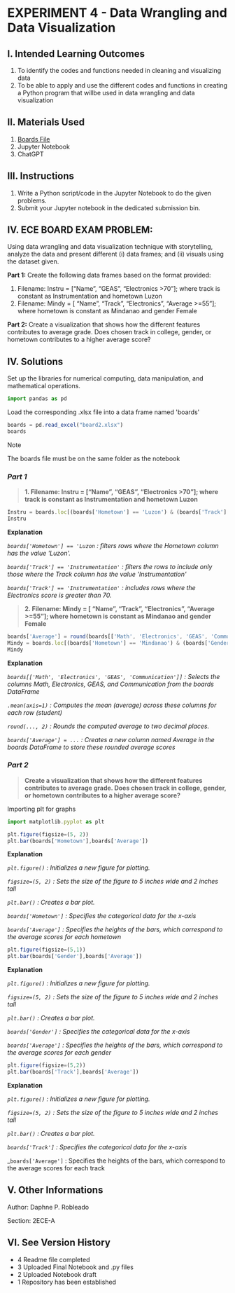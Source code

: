 # EXPERIMENT 4 - Data Wrangling and Data Visualization

## I. Intended Learning Outcomes

1. To identify the codes and functions needed in cleaning and visualizing data
2. To be able to apply and use the different codes and functions in creating a Python program that willbe used in data wrangling and data visualization

## II. Materials Used
1. [Boards File](https://bit.ly/ECEBoardExamDataset)
2. Jupyter Notebook
3. ChatGPT

## III. Instructions
1. Write a Python script/code in the Jupyter Notebook to do the given problems.
2. Submit your Jupyter notebook in the dedicated submission bin.

## IV. ECE BOARD EXAM PROBLEM: 
Using data wrangling and data visualization technique with storytelling, analyze the data and present different (i) data frames; and (ii) visuals using the dataset given.

**Part 1:**
Create the following data frames based on the format provided:
1. Filename: Instru = [“Name”, “GEAS”, “Electronics >70”]; where track is constant as Instrumentation and hometown Luzon
2. Filename: Mindy = [ “Name”, “Track”, “Electronics”, “Average >=55”]; where hometown is constant as Mindanao and gender Female

**Part 2:**
Create a visualization that shows how the different features contributes to average grade. Does chosen track in college, gender, or hometown contributes to a higher average score?

## IV. Solutions
Set up the libraries for numerical computing, data manipulation, and mathematical operations.
``` js
import pandas as pd
```
Load the corresponding .xlsx file into a data frame named 'boards'
```js
boards = pd.read_excel("board2.xlsx")
boards
```
> [!NOTE]
> The boards file must be on the same folder as the notebook

### ***Part 1***
> **1. Filename: Instru = [“Name”, “GEAS”, “Electronics >70”]; where track is constant as Instrumentation and hometown Luzon**

```js
Instru = boards.loc[(boards['Hometown'] == 'Luzon') & (boards['Track'] == 'Instrumentation') & (boards['Electronics'] > 70), ['Name','GEAS','Electronics']]
Instru
```
**Explanation**

_`boards['Hometown'] == 'Luzon` : filters rows where the Hometown column has the value 'Luzon'._

_`boards['Track'] == 'Instrumentation'` : filters the rows to include only those where the Track column has the value 'Instrumentation'_

_`boards['Track'] == 'Instrumentation'` : includes rows where the Electronics score is greater than 70._

> **2. Filename: Mindy = [ “Name”, “Track”, “Electronics”, “Average >=55”]; where hometown is constant as Mindanao and gender Female**

```js
boards['Average'] = round(boards[['Math', 'Electronics', 'GEAS', 'Communication']].mean(axis=1),2)
Mindy = boards.loc[(boards['Hometown'] == 'Mindanao') & (boards['Gender'] == 'Female') & (boards['Average'] >= 55), ['Name','Track','Electronics', 'Average']]
Mindy
```
**Explanation**

_`boards[['Math', 'Electronics', 'GEAS', 'Communication']]` : Selects the columns Math, Electronics, GEAS, and Communication from the boards DataFrame_

_`.mean(axis=1)` : Computes the mean (average) across these columns for each row (student)_

_`round(..., 2)` : Rounds the computed average to two decimal places._

_`boards['Average'] = ...` : Creates a new column named Average in the boards DataFrame to store these rounded average scores_


### ***Part 2***
> **Create a visualization that shows how the different features contributes to average grade. Does chosen track in college, gender, or hometown contributes to a higher average score?**

Importing plt for graphs
   ```js
   import matplotlib.pyplot as plt
   ```

   ```js
   plt.figure(figsize=(5, 2))
   plt.bar(boards['Hometown'],boards['Average'])
   ```
**Explanation**

  _`plt.figure()` : Initializes a new figure for plotting._
  
  _`figsize=(5, 2)` : Sets the size of the figure to 5 inches wide and 2 inches tall_

 _`plt.bar()` : Creates a bar plot._

 _`boards['Hometown']` : Specifies the categorical data for the x-axis_

  _`boards['Average']` : Specifies the heights of the bars, which correspond to the average scores for each hometown_


```js
plt.figure(figsize=(5,1))
plt.bar(boards['Gender'],boards['Average'])
```
**Explanation**

 _`plt.figure()` : Initializes a new figure for plotting._
  
  _`figsize=(5, 2)` : Sets the size of the figure to 5 inches wide and 2 inches tall_

 _`plt.bar()` : Creates a bar plot._

 _`boards['Gender']` : Specifies the categorical data for the x-axis_

  _`boards['Average']` : Specifies the heights of the bars, which correspond to the average scores for each gender_


```js
plt.figure(figsize=(5,2))
plt.bar(boards['Track'],boards['Average'])
```
**Explanation**

_`plt.figure()` : Initializes a new figure for plotting._
  
  _`figsize=(5, 2)` : Sets the size of the figure to 5 inches wide and 2 inches tall_

 _`plt.bar()` : Creates a bar plot._

 _`boards['Track']` : Specifies the categorical data for the x-axis_

  _`boards['Average']` : Specifies the heights of the bars, which correspond to the average scores for each track

## V. Other Informations
Author: Daphne P. Robleado

Section: 2ECE-A

## VI. See Version History
* 4 Readme file completed
* 3 Uploaded Final Notebook and .py files
* 2 Uploaded Notebook draft
* 1 Repository has been established
